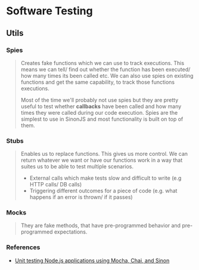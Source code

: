 # Software Testing

## Utils

### Spies

> Creates fake functions which we can use to track executions. This means we can
tell/ find out whether the function has been executed/ how many times its been
called etc. We can also use spies on existing functions and get the same
capability, to track those functions executions.
>
> Most of the time we'll probably not use spies but they are pretty useful to
test whether **callbacks** have been called and how many times they were called
during our code execution. Spies are the simplest to use in SinonJS and most
functionality is built on top of them.

### Stubs

> Enables us to replace functions. This gives us more control. We can return
whatever we want or have our functions work in a way that suites us to be able
to test multiple scenarios.
>
> * External calls which make tests slow and difficult to write (e.g HTTP
>   calls/ DB calls)
> * Triggering different outcomes for a piece of code (e.g. what happens if an
>   error is thrown/ if it passes)

### Mocks

> They are fake methods, that have pre-programmed behavior and pre-programmed
expectations.

### References

[mocha_chai_sino_2]: <https://blog.logrocket.com/unit-testing-node-js-applications-using-mocha-chai-and-sinon/>

* [Unit testing Node.js applications using Mocha, Chai, and Sinon][mocha_chai_sino_2]
